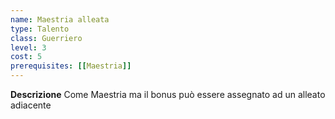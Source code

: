 ```yaml
---
name: Maestria alleata
type: Talento
class: Guerriero
level: 3
cost: 5
prerequisites: [[Maestria]]
---
```


**Descrizione**
Come Maestria ma il bonus può essere assegnato ad un alleato adiacente